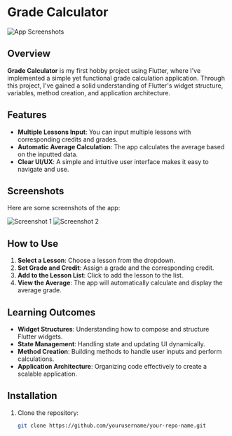# Grade Calculator

![App Screenshots](https://github.com/alialtin10/dynamic_notion/image/a.png)

## Overview

**Grade Calculator** is my first hobby project using Flutter, where I've implemented a simple yet functional grade calculation application. Through this project, I've gained a solid understanding of Flutter's widget structure, variables, method creation, and application architecture.

## Features

- **Multiple Lessons Input**: You can input multiple lessons with corresponding credits and grades.
- **Automatic Average Calculation**: The app calculates the average based on the inputted data.
- **Clear UI/UX**: A simple and intuitive user interface makes it easy to navigate and use.

## Screenshots

Here are some screenshots of the app:

![Screenshot 1](https://github.com/yourusername/your-repo-name/blob/main/path-to-image-1.png)
![Screenshot 2](https://github.com/yourusername/your-repo-name/blob/main/path-to-image-2.png)

## How to Use

1. **Select a Lesson**: Choose a lesson from the dropdown.
2. **Set Grade and Credit**: Assign a grade and the corresponding credit.
3. **Add to the Lesson List**: Click to add the lesson to the list.
4. **View the Average**: The app will automatically calculate and display the average grade.

## Learning Outcomes

- **Widget Structures**: Understanding how to compose and structure Flutter widgets.
- **State Management**: Handling state and updating UI dynamically.
- **Method Creation**: Building methods to handle user inputs and perform calculations.
- **Application Architecture**: Organizing code effectively to create a scalable application.

## Installation

1. Clone the repository:

   ```bash
   git clone https://github.com/yourusername/your-repo-name.git
